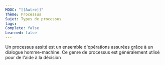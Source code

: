 ```yaml
---
MOOC: "[[Autre]]"
Thème: Processus
Sujet: Types de processus
tags: 
Complete: false
Learned: false
---
```

Un processus assité est un ensemble d'opérations assurées grâce à un dialogue homme-machine. Ce genre de processus est généralement utlisé pour de l'aide à la décision